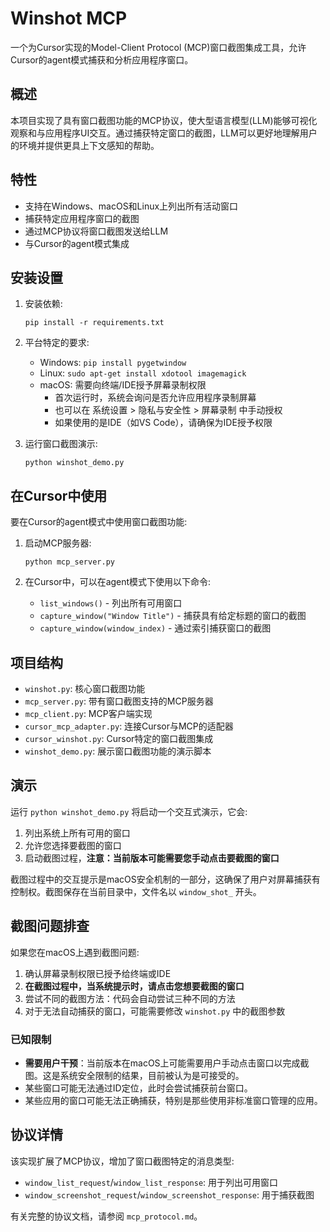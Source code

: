 # Winshot MCP

一个为Cursor实现的Model-Client Protocol (MCP)窗口截图集成工具，允许Cursor的agent模式捕获和分析应用程序窗口。

## 概述

本项目实现了具有窗口截图功能的MCP协议，使大型语言模型(LLM)能够可视化观察和与应用程序UI交互。通过捕获特定窗口的截图，LLM可以更好地理解用户的环境并提供更具上下文感知的帮助。

## 特性

- 支持在Windows、macOS和Linux上列出所有活动窗口
- 捕获特定应用程序窗口的截图
- 通过MCP协议将窗口截图发送给LLM
- 与Cursor的agent模式集成

## 安装设置

1. 安装依赖:
   ```
   pip install -r requirements.txt
   ```

2. 平台特定的要求:
   - Windows: `pip install pygetwindow`
   - Linux: `sudo apt-get install xdotool imagemagick`
   - macOS: 需要向终端/IDE授予屏幕录制权限
     - 首次运行时，系统会询问是否允许应用程序录制屏幕
     - 也可以在 系统设置 > 隐私与安全性 > 屏幕录制 中手动授权
     - 如果使用的是IDE（如VS Code），请确保为IDE授予权限

3. 运行窗口截图演示:
   ```
   python winshot_demo.py
   ```

## 在Cursor中使用

要在Cursor的agent模式中使用窗口截图功能:

1. 启动MCP服务器:
   ```
   python mcp_server.py
   ```

2. 在Cursor中，可以在agent模式下使用以下命令:
   - `list_windows()` - 列出所有可用窗口
   - `capture_window("Window Title")` - 捕获具有给定标题的窗口的截图
   - `capture_window(window_index)` - 通过索引捕获窗口的截图

## 项目结构

- `winshot.py`: 核心窗口截图功能
- `mcp_server.py`: 带有窗口截图支持的MCP服务器
- `mcp_client.py`: MCP客户端实现
- `cursor_mcp_adapter.py`: 连接Cursor与MCP的适配器
- `cursor_winshot.py`: Cursor特定的窗口截图集成
- `winshot_demo.py`: 展示窗口截图功能的演示脚本

## 演示

运行 `python winshot_demo.py` 将启动一个交互式演示，它会:
1. 列出系统上所有可用的窗口
2. 允许您选择要截图的窗口
3. 启动截图过程，**注意：当前版本可能需要您手动点击要截图的窗口**

截图过程中的交互提示是macOS安全机制的一部分，这确保了用户对屏幕捕获有控制权。截图保存在当前目录中，文件名以 `window_shot_` 开头。

## 截图问题排查

如果您在macOS上遇到截图问题:

1. 确认屏幕录制权限已授予给终端或IDE
2. **在截图过程中，当系统提示时，请点击您想要截图的窗口**
3. 尝试不同的截图方法：代码会自动尝试三种不同的方法
4. 对于无法自动捕获的窗口，可能需要修改 `winshot.py` 中的截图参数

### 已知限制

- **需要用户干预**：当前版本在macOS上可能需要用户手动点击窗口以完成截图。这是系统安全限制的结果，目前被认为是可接受的。
- 某些窗口可能无法通过ID定位，此时会尝试捕获前台窗口。
- 某些应用的窗口可能无法正确捕获，特别是那些使用非标准窗口管理的应用。

## 协议详情

该实现扩展了MCP协议，增加了窗口截图特定的消息类型:

- `window_list_request`/`window_list_response`: 用于列出可用窗口
- `window_screenshot_request`/`window_screenshot_response`: 用于捕获截图

有关完整的协议文档，请参阅 `mcp_protocol.md`。 